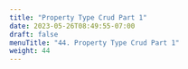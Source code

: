 ```yaml
---
title: "Property Type Crud Part 1"
date: 2023-05-26T08:49:55-07:00
draft: false
menuTitle: "44. Property Type Crud Part 1"
weight: 44
---
```


